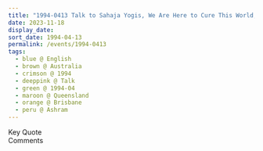 ```yaml
---
title: "1994-0413 Talk to Sahaja Yogis, We Are Here to Cure This World, before Moving to a Hotel, Āśhram, Lot 13 McClintock Av, Wamuran (63 kms N of Brisbane), Queensland, Australia"
date: 2023-11-18
display_date: 
sort_date: 1994-04-13
permalink: /events/1994-0413
tags:
  - blue @ English
  - brown @ Australia
  - crimson @ 1994
  - deeppink @ Talk
  - green @ 1994-04
  - maroon @ Queensland
  - orange @ Brisbane
  - peru @ Ashram
---
```


<wave-list>
  <list-title color="green" width="75">Key Quote</list-title>
  <list-item color="BlanchedAlmond"  width="200"></list-item>
  <list-item color="Lavender"></list-item>
  <list-item color="BlanchedAlmond"></list-item>
</wave-list>

<br>

<wave-list>
  <list-title color="green" width="75">Comments</list-title>
  <list-item color="BlanchedAlmond"  width="200"></list-item>
  <list-item color="Lavender"></list-item>
  <list-item color="BlanchedAlmond"></list-item>
</wave-list>